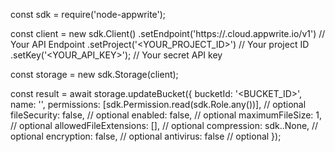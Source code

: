const sdk = require('node-appwrite');

const client = new sdk.Client()
    .setEndpoint('https://<REGION>.cloud.appwrite.io/v1') // Your API Endpoint
    .setProject('<YOUR_PROJECT_ID>') // Your project ID
    .setKey('<YOUR_API_KEY>'); // Your secret API key

const storage = new sdk.Storage(client);

const result = await storage.updateBucket({
    bucketId: '<BUCKET_ID>',
    name: '<NAME>',
    permissions: [sdk.Permission.read(sdk.Role.any())], // optional
    fileSecurity: false, // optional
    enabled: false, // optional
    maximumFileSize: 1, // optional
    allowedFileExtensions: [], // optional
    compression: sdk..None, // optional
    encryption: false, // optional
    antivirus: false // optional
});
